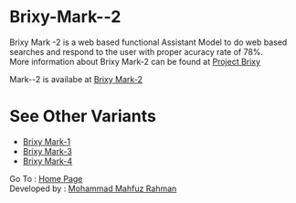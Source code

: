 # Brixy-Mark--2
Brixy Mark -2 is a web based functional Assistant Model to do web based searches and respond to the user with proper acuracy rate of 78%. <br>
More information about Brixy Mark-2 can be found at <a href="https://dexcorpsoftwareslimited.github.io/Project-Brixy">Project Brixy</a> <br>

Mark--2 is availabe at <a href="https://dexcorpsoftwareslimited.github.io/Brixy-Mark--2">Brixy Mark-2</a> <br>

# See Other Variants 
* <a href="https://github.com/dexcorpsoftwareslimited/Brixy-Mark--1">Brixy Mark-1</a>
* <a href="https://github.com/dexcorpsoftwareslimited/Brixy-Mark--3">Brixy Mark-3</a>
* <a href="https://github.com/dexcorpsoftwareslimited/Brixy-Mark--4">Brixy Mark-4</a>

Go To : <a href="https://dexcorpsoftwareslimited.github.io/Project-Brixy">Home Page</a> <br>
Developed by  : <a href="https://github.com/mahfuz0712">Mohammad Mahfuz Rahman</a>

